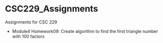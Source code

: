 # CSC229_Assignments

Assignments for CSC 229
- Module4 Homework09: Create algorithm to find the first triangle number with 100 factors

